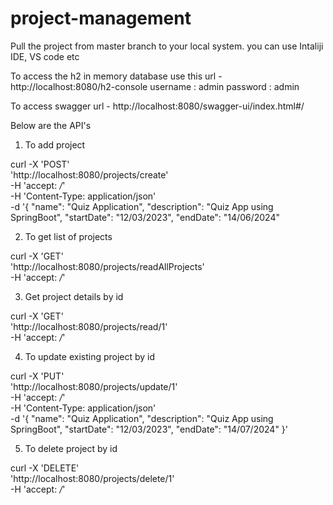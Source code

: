 # project-management

Pull the project from master branch to your local system.
you can use Intaliji IDE, VS code etc

To access the h2 in memory database use this url - http://localhost:8080/h2-console
username : admin
password : admin

To access swagger url - http://localhost:8080/swagger-ui/index.html#/

Below are the API's 

01. To add project
  
   curl -X 'POST' \
  'http://localhost:8080/projects/create' \
  -H 'accept: */*' \
  -H 'Content-Type: application/json' \
  -d '{
  "name": "Quiz Application",
  "description": "Quiz App using SpringBoot",
  "startDate": "12/03/2023",
  "endDate": "14/06/2024"

02. To get list of projects
  
  curl -X 'GET' \
  'http://localhost:8080/projects/readAllProjects' \
  -H 'accept: */*'

03. Get project details by id
  
   curl -X 'GET' \
  'http://localhost:8080/projects/read/1' \
  -H 'accept: */*'

04. To update existing project by id
  
   curl -X 'PUT' \
  'http://localhost:8080/projects/update/1' \
  -H 'accept: */*' \
  -H 'Content-Type: application/json' \
  -d '{
  "name": "Quiz Application",
  "description": "Quiz App using SpringBoot",
  "startDate": "12/03/2023",
  "endDate": "14/07/2024"
  }'   

05. To delete project by id
  
   curl -X 'DELETE' \
  'http://localhost:8080/projects/delete/1' \
  -H 'accept: */*'
